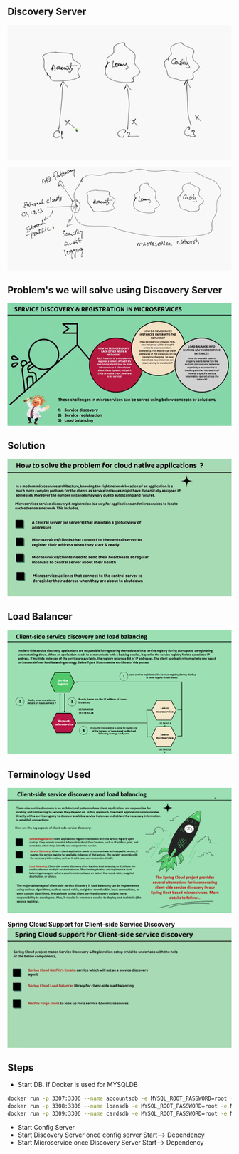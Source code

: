 ## Discovery Server

![img.png](img.png)

![img_1.png](img_1.png)

## Problem's we will solve using Discovery Server

![img_3.png](img_3.png)

## Solution

![img_4.png](img_4.png)

## Load Balancer

![img_5.png](img_5.png)

## Terminology Used

![img_6.png](img_6.png)

**Spring Cloud Support for Client-side Service Discovery**
![img_7.png](img_7.png)

## Steps

- Start DB. If Docker is used for MYSQLDB
```sh
docker run -p 3307:3306 --name accountsdb -e MYSQL_ROOT_PASSWORD=root -e MYSQL_DATABASE=accountsdb -d mysql
docker run -p 3308:3306 --name loansdb -e MYSQL_ROOT_PASSWORD=root -e MYSQL_DATABASE=loansdb -d mysql
docker run -p 3309:3306 --name cardsdb -e MYSQL_ROOT_PASSWORD=root -e MYSQL_DATABASE=cardsdb -d mysql
```


- Start Config Server
- Start Discovery Server once config server Start--> Dependency
- Start Microservice once Discovery Server Start--> Dependency


